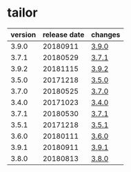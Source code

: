 # tailor	


|version|release date|changes|
|---|---|---|
|3.9.0|20180911|[3.9.0](./3.9.0-20180911.md)|
|3.7.1|20180529|[3.7.1](./3.7.1-20180529.md)|
|3.9.2|20181115|[3.9.2](./3.9.2-20181115.md)|
|3.5.0|20171218|[3.5.0](./3.5.0-20171218.md)|
|3.7.0|20180525|[3.7.0](./3.7.0-20180525.md)|
|3.4.0|20171023|[3.4.0](./3.4.0-20171023.md)|
|3.7.1|20180530|[3.7.1](./3.7.1-20180530.md)|
|3.5.1|20171218|[3.5.1](./3.5.1-20171218.md)|
|3.6.0|20180111|[3.6.0](./3.6.0-20180111.md)|
|3.9.1|20180911|[3.9.1](./3.9.1-20180911.md)|
|3.8.0|20180813|[3.8.0](./3.8.0-20180813.md)|

